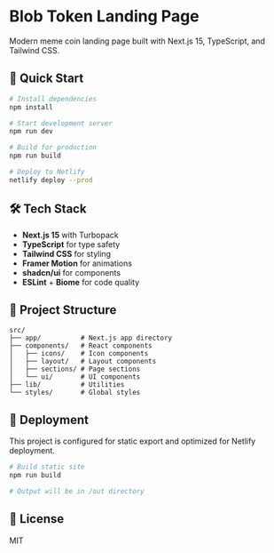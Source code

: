 # Blob Token Landing Page

Modern meme coin landing page built with Next.js 15, TypeScript, and Tailwind CSS.

## 🚀 Quick Start

```bash
# Install dependencies
npm install

# Start development server
npm run dev

# Build for production
npm run build

# Deploy to Netlify
netlify deploy --prod
```

## 🛠️ Tech Stack

- **Next.js 15** with Turbopack
- **TypeScript** for type safety
- **Tailwind CSS** for styling
- **Framer Motion** for animations
- **shadcn/ui** for components
- **ESLint** + **Biome** for code quality

## 📁 Project Structure

```
src/
├── app/          # Next.js app directory
├── components/   # React components
│   ├── icons/    # Icon components
│   ├── layout/   # Layout components
│   ├── sections/ # Page sections
│   └── ui/       # UI components
├── lib/          # Utilities
└── styles/       # Global styles
```

## 🚀 Deployment

This project is configured for static export and optimized for Netlify deployment.

```bash
# Build static site
npm run build

# Output will be in /out directory
```

## 📝 License

MIT

